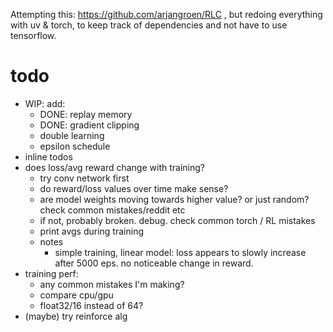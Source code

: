 Attempting this: https://github.com/arjangroen/RLC , but redoing everything
with uv & torch, to keep track of dependencies and not have to use tensorflow.

# todo
- WIP: add:
    - DONE: replay memory
    - DONE: gradient clipping
    - double learning
    - epsilon schedule
- inline todos
- does loss/avg reward change with training?
    - try conv network first
    - do reward/loss values over time make sense?
    - are model weights moving towards higher value? or just random? check
      common mistakes/reddit etc
    - if not, probably broken. debug. check common torch / RL mistakes
    - print avgs during training
    - notes
        - simple training, linear model: loss appears to slowly increase after
          5000 eps. no noticeable change in reward.
- training perf:
    - any common mistakes I'm making?
    - compare cpu/gpu
    - float32/16 instead of 64?
- (maybe) try reinforce alg
